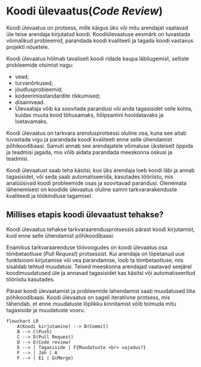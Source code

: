# Koodi ülevaatus(*Code Review*)

Koodi ülevaatus on protsess, mille käigus üks või mitu arendajat vaatavad üle teise arendaja kirjutatud koodi. Koodiülevaatuse eesmärk on tuvastada võimalikud probleemid, parandada koodi kvaliteeti ja tagada koodi vastavus projekti nõuetele.

Koodi ülevaatus hõlmab tavaliselt koodi ridade kaupa läbilugemist, selliste probleemide otsimist nagu:

- vead;
- turvanõrkused;
- jõudlusprobleemid;
- kodeerimisstandardite rikkumised;
- disainivead.
- Ülevaataja võib ka soovitada parandusi või anda tagasisidet selle kohta, kuidas muuta kood tõhusamaks, hõlpsamini hooldatavaks ja loetavamaks.

Koodi ülevaatus on tarkvara arendusprotsessi oluline osa, kuna see aitab tuvastada vigu ja parandada koodi kvaliteeti enne selle ühendamist põhikoodibaasi. Samuti annab see arendajatele võimaluse üksteiselt õppida ja teadmisi jagada, mis võib aidata parandada meeskonna oskusi ja teadmisi.

Koodi ülevaatust saab teha käsitsi, kus üks arendaja loeb koodi läbi ja annab tagasisidet, või seda saab automatiseerida, kasutades tööriistu, mis analüüsivad koodi probleemide osas ja soovitavad parandusi. Olenemata lähenemisest on koodide ülevaatus oluline samm tarkvararakenduste kvaliteedi ja töökindluse tagamisel.

## Millises etapis koodi ülevaatust tehakse?

Koodi ülevaatus tehakse tarkvaraarendusprotsessis pärast koodi kirjutamist, kuid enne selle ühendamist põhikoodibaasi.

Enamikus tarkvaraarenduse töövoogudes on koodi ülevaatus osa tõmbetaotluse (*Pull Request*) protsessist. Kui arendaja on lõpetanud uue funktsiooni kirjutamise või vea parandamise, loob ta tõmbetaotluse, mis sisaldab tehtud muudatusi. Teised meeskonna arendajad vaatavad seejärel koodimuudatused üle ja annavad tagasisidet kas käsitsi või automatiseeritud tööriistu kasutades.

Pärast koodi ülevaatamist ja probleemide lahendamist saab muudatused liita põhikoodibaasi. Koodi ülevaatus on sageli iteratiivne protsess, mis tähendab, et enne muudatuste lõplikku kinnitamist võib toimuda mitu tagasiside ja muudatuste vooru.

```mermaid
flowchart LR
    A(Koodi kirjutamine) --> B(Commit)
    B --> C(Push)
    C --> D(Pull Request)
    D --> E(Code review)
    E --> | Tagasiside | F{Muudatuste <br> vajadus?}
    F --> | Jah | A
    F --> | Ei | G(Merge)
  ```
  